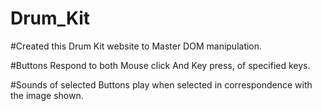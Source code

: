 # Drum_Kit
#Created this Drum Kit website to Master DOM manipulation.

#Buttons Respond to both Mouse click And Key press, of specified keys.

#Sounds of selected Buttons play when selected in correspondence with the image shown. 
